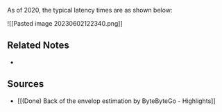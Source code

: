 As of 2020, the typical latency times are as shown below:

![[Pasted image 20230602122340.png]]

## Related Notes
- 

## Sources
- [[(Done) Back of the envelop estimation by ByteByteGo - Highlights]]